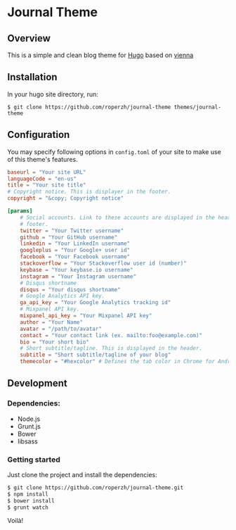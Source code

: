 # Journal Theme

## Overview

This is a simple and clean blog theme for [Hugo](http://gohugo.io/)
based on [vienna](https://github.com/keichi/vienna)

## Installation

In your hugo site directory, run:

```shell
$ git clone https://github.com/roperzh/journal-theme themes/journal-theme
```

## Configuration

You may specify following options in `config.toml` of your site to make use of
this theme's features.

```toml
baseurl = "Your site URL"
languageCode = "en-us"
title = "Your site title"
# Copyright notice. This is displayer in the footer.
copyright = "&copy; Copyright notice"

[params]
    # Social accounts. Link to these accounts are displayed in the header and
    # footer.
    twitter = "Your Twitter username"
    github = "Your GitHub username"
    linkedin = "Your LinkedIn username"
    googleplus = "Your Google+ user id"
    facebook = "Your Facebook username"
    stackoverflow = "Your Stackoverflow user id (number)"
    keybase = "Your keybase.io username"
    instagram = "Your Instagram username"
    # Disqus shortname
    disqus = "Your disqus shortname"
    # Google Analytics API key.
    ga_api_key = "Your Google Analytics tracking id"
    # Mixpanel API key.
    mixpanel_api_key = "Your Mixpanel API key"
    author = "Your Name"
    avatar = "/path/to/avatar"
    contact = "Your contact link (ex. mailto:foo@example.com)"
    bio = "Your short bio"
    # Short subtitle/tagline. This is displayed in the header.
    subtitle = "Short subtitle/tagline of your blog"
    themecolor = "#hexcolor" # Defines the tab color in Chrome for Android.
```

## Development

### Dependencies:

- Node.js
- Grunt.js
- Bower
- libsass

### Getting started

Just clone the project and install the dependencies:

```bash
$ git clone https://github.com/roperzh/journal-theme.git
$ npm install
$ bower install
$ grunt watch
```

Voilà!